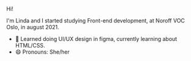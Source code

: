 Hi! 

I'm Linda and I started studying Front-end development, at Noroff VOC Oslo, in august 2021.

- 🌱 Learned doing UI/UX design in figma, currently learning about HTML/CSS.
- 😄 Pronouns: She/her


